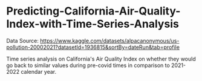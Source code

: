 # Predicting-California-Air-Quality-Index-with-Time-Series-Analysis

Data Source: https://www.kaggle.com/datasets/alpacanonymous/us-pollution-20002021?datasetId=1936815&sortBy=dateRun&tab=profile

Time series analysis on California's Air Quality Index on whether they would go back to similar values during pre-covid times in comparison to 2021-2022 calendar year.
